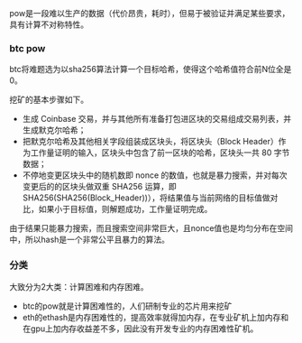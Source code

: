 pow是一段难以生产的数据（代价昂贵，耗时），但易于被验证并满足某些要求，具有计算不对称特性。

### btc pow
btc将难题选为以sha256算法计算一个目标哈希，使得这个哈希值符合前N位全是0。

挖矿的基本步骤如下。
- 生成 Coinbase 交易，并与其他所有准备打包进区块的交易组成交易列表，并生成默克尔哈希；
- 把默克尔哈希及其他相关字段组装成区块头，将区块头（Block Header）作为工作量证明的输入，区块头中包含了前一区块的哈希，区块头一共 80 字节数据；
- 不停地变更区块头中的随机数即 nonce 的数值，也就是暴力搜索，并对每次变更后的的区块头做双重 SHA256 运算，即 SHA256(SHA256(Block_Header))），将结果值与当前网络的目标值做对比，如果小于目标值，则解题成功，工作量证明完成。

由于结果只能暴力搜索，而且搜索空间非常巨大，且nonce值也是均匀分布在空间中，所以hash是一个非常公平且暴力的算法。

### 分类
大致分为2大类：计算困难和内存困难。
- btc的pow就是计算困难性的，人们研制专业的芯片用来挖矿
- eth的ethash是内存困难性的，提高效率就得加内存，在专业矿机上加内存和在gpu上加内存收益差不多，因此没有开发专业的内存困难性矿机。
